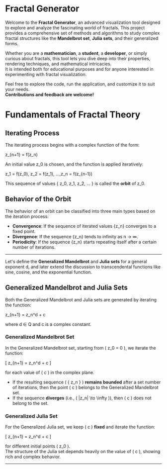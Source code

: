 # Fractal Generator

Welcome to the **Fractal Generator**, an advanced visualization tool designed to explore and analyze the fascinating world of fractals. This project provides a comprehensive set of methods and algorithms to study complex fractal structures like the **Mandelbrot set**, **Julia sets**, and their generalized forms.

Whether you are a **mathematician**, a **student**, a **developer**, or simply curious about fractals, this tool lets you dive deep into their properties, rendering techniques, and mathematical intricacies.  
It is intended both for educational purposes and for anyone interested in experimenting with fractal visualization.

Feel free to explore the code, run the application, and customize it to suit your needs.  
**Contributions and feedback are welcome!**

# Fundamentals of Fractal Theory

## Iterating Process

The iterating process begins with a complex function of the form:

z_{n+1} = f(z_n)

An initial value z_0 is chosen, and the function is applied iteratively:

z_1 = f(z_0),  z_2 = f(z_1), ...,z_n = f(z_{n-1})

This sequence of values { z_0, z_1, z_2, ... } is called the **orbit** of z_0.

## Behavior of the Orbit

The behavior of an orbit can be classified into three main types based on the iteration process:

- **Convergence**: If the sequence of iterated values {z_n} converges to a fixed point.
- **Divergence**: If the sequence {z_n} tends to infinity as n -> ∞.
- **Periodicity**: If the sequence {z_n} starts repeating itself after a certain number of iterations.

---

Let's define the **Generalized Mandelbrot** and **Julia sets** for a general exponent d, and later extend the discussion to transcendental functions like sine, cosine, and the exponential function.

## Generalized Mandelbrot and Julia Sets

Both the Generalized Mandelbrot and Julia sets are generated by iterating the function:

z_{n+1} = z_n^d + c

where d ∈ Q and c is a complex constant.

### Generalized Mandelbrot Set

In the Generalized Mandelbrot set, starting from \( z_0 = 0 \), we iterate the function:

\[
z_{n+1} = z_n^d + c
\]

for each value of \( c \) in the complex plane.  
- If the resulting sequence \( \{ z_n \} \) **remains bounded** after a set number of iterations, then the point \( c \) belongs to the Generalized Mandelbrot set.
- If the sequence **diverges** (i.e., \( |z_n| \to \infty \)), then \( c \) does not belong to the set.

### Generalized Julia Set

For the Generalized Julia set, we keep \( c \) **fixed** and iterate the function:

\[
z_{n+1} = z_n^d + c
\]

for different initial points \( z_0 \).  
The structure of the Julia set depends heavily on the value of \( c \), showing rich and complex behavior.

---
